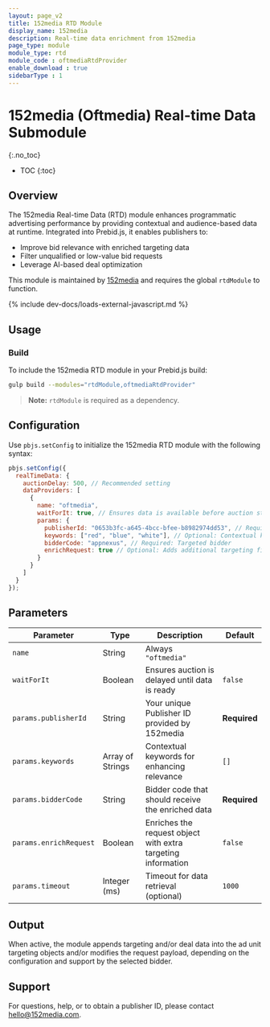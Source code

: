 ```yaml
---
layout: page_v2
title: 152media RTD Module
display_name: 152media
description: Real-time data enrichment from 152media
page_type: module
module_type: rtd
module_code : oftmediaRtdProvider
enable_download : true
sidebarType : 1
---
```


# 152media (Oftmedia) Real-time Data Submodule

{:.no_toc}

* TOC
{:toc}

## Overview

The 152media Real-time Data (RTD) module enhances programmatic advertising performance by providing contextual and audience-based data at runtime. Integrated into Prebid.js, it enables publishers to:

* Improve bid relevance with enriched targeting data
* Filter unqualified or low-value bid requests
* Leverage AI-based deal optimization

This module is maintained by [152media](mailto:hello@152media.com) and requires the global `rtdModule` to function.

{% include dev-docs/loads-external-javascript.md %}

## Usage

### Build

To include the 152media RTD module in your Prebid.js build:

```bash
gulp build --modules="rtdModule,oftmediaRtdProvider"
````

> **Note:** `rtdModule` is required as a dependency.

## Configuration

Use `pbjs.setConfig` to initialize the 152media RTD module with the following syntax:

```javascript
pbjs.setConfig({
  realTimeData: {
    auctionDelay: 500, // Recommended setting
    dataProviders: [
      {
        name: "oftmedia",
        waitForIt: true, // Ensures data is available before auction starts
        params: {
          publisherId: "0653b3fc-a645-4bcc-bfee-b8982974dd53", // Required: Get this ID from 152media
          keywords: ["red", "blue", "white"], // Optional: Contextual keywords
          bidderCode: "appnexus", // Required: Targeted bidder
          enrichRequest: true // Optional: Adds additional targeting fields
        }
      }
    ]
  }
});
```

## Parameters

| Parameter              | Type             | Description                                                  | Default      |
| ---------------------- | ---------------- | ------------------------------------------------------------ | ------------ |
| `name`                 | String           | Always `"oftmedia"`                                          |              |
| `waitForIt`            | Boolean          | Ensures auction is delayed until data is ready               | `false`      |
| `params.publisherId`   | String           | Your unique Publisher ID provided by 152media                | **Required** |
| `params.keywords`      | Array of Strings | Contextual keywords for enhancing relevance                  | `[]`         |
| `params.bidderCode`    | String           | Bidder code that should receive the enriched data            | **Required** |
| `params.enrichRequest` | Boolean          | Enriches the request object with extra targeting information | `false`      |
| `params.timeout`       | Integer (ms)     | Timeout for data retrieval (optional)                        | `1000`       |

## Output

When active, the module appends targeting and/or deal data into the ad unit targeting objects and/or modifies the request payload, depending on the configuration and support by the selected bidder.

## Support

For questions, help, or to obtain a publisher ID, please contact [hello@152media.com](mailto:hello@152media.com).
